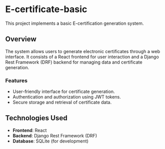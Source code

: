 # E-certificate-basic

This project implements a basic E-certification generation system.

## Overview

The system allows users to generate electronic certificates through a web interface. It consists of a React frontend for user interaction and a Django Rest Framework (DRF) backend for managing data and certificate generation.

### Features

- User-friendly interface for certificate generation.
- Authentication and authorization using JWT tokens.
- Secure storage and retrieval of certificate data.

## Technologies Used

- **Frontend**: React
- **Backend**: Django Rest Framework (DRF)
- **Database**: SQLite (for development)
